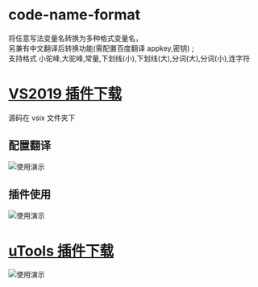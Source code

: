 # code-name-format

将任意写法变量名转换为多种格式变量名，  
另兼有中文翻译后转换功能(需配置百度翻译 appkey,密钥) ;  
支持格式 小驼峰,大驼峰,常量,下划线(小),下划线(大),分词(大),分词(小),连字符

# [VS2019 插件下载](https://marketplace.visualstudio.com/items?itemName=WXC.CodeNameFormat2019)

源码在 vsix 文件夹下

## 配置翻译

![使用演示](https://img2.imgtp.com/2024/05/11/xZXA3ZAa.gif)

## 插件使用

![使用演示](https://img2.imgtp.com/2024/05/11/jimjX5Hr.gif)

# [uTools 插件下载](https://u.tools/plugins/detail/%E5%BF%AB%E6%8D%B7%E5%8F%98%E9%87%8F%E5%90%8D%E8%BD%AC%E6%8D%A2%E5%B7%A5%E5%85%B7/)

![使用演示](https://img2.imgtp.com/2024/04/29/pdgzKmBm.gif)
